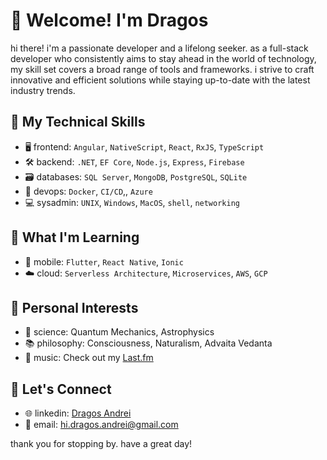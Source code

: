 # 🖖 Welcome! I'm Dragos

hi there! i'm a passionate developer and a lifelong seeker. as a full-stack developer who consistently aims to stay ahead in the world of technology, my skill set covers a broad range of tools and frameworks. i strive to craft innovative and efficient solutions while staying up-to-date with the latest industry trends.

## 🔧 My Technical Skills

- 🖥 frontend: `Angular`, `NativeScript`, `React`, `RxJS`, `TypeScript`
- 🛠 backend: `.NET`, `EF Core`, `Node.js`, `Express`, `Firebase`
- 🗃 databases: `SQL Server`, `MongoDB`, `PostgreSQL`, `SQLite`
- 🚀 devops: `Docker`, `CI/CD`,, `Azure`
- 💻 sysadmin: `UNIX`, `Windows`, `MacOS`, `shell`, `networking`

## 🌱 What I'm Learning

- 📱 mobile: `Flutter`, `React Native`, `Ionic`
- ☁️ cloud: `Serverless Architecture`, `Microservices`, `AWS`, `GCP`

## 🌟 Personal Interests

- 🧪 science: Quantum Mechanics, Astrophysics
- 📚 philosophy: Consciousness, Naturalism, Advaita Vedanta
- 🎼 music: Check out my [Last.fm](https://www.last.fm/user/i_and_eye)

## 🤝 Let's Connect

- 🌐 linkedin: [Dragos Andrei](https://www.linkedin.com/in/dragos-andrei-iliescu-b3005117b/)
- 📧 email: [hi.dragos.andrei@gmail.com](mailto:hi.dragos.andrei@gmail.com)

thank you for stopping by. have a great day!
